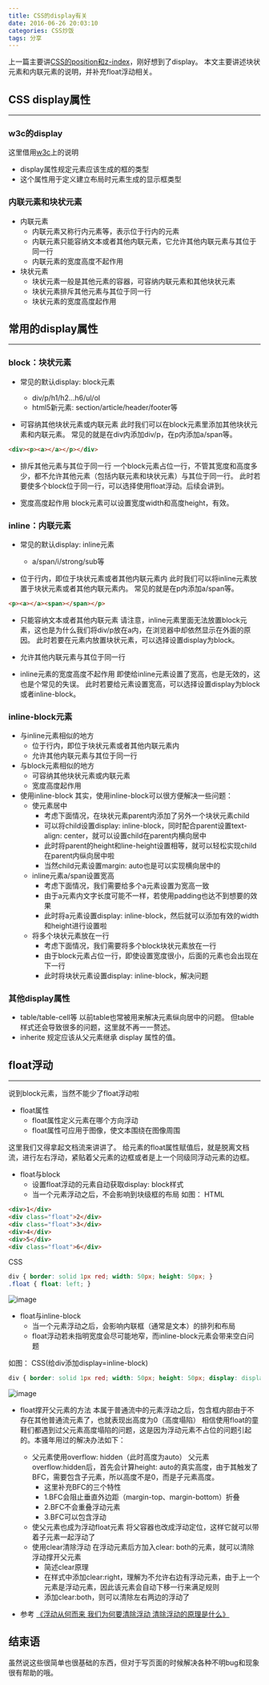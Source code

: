 ```yaml
---
title: CSS的display有关
date: 2016-06-26 20:03:10
categories: CSS炒饭
tags: 分享
---
```

上一篇主要讲[CSS的position和z-index](https://godbasin.github.io/2016/06/25/about-position/)，刚好想到了display。
本文主要讲述块状元素和内联元素的说明，并补充float浮动相关。
<!--more-->
## CSS display属性
-----
### w3c的display
这里借用[w3c](http://www.w3school.com.cn/cssref/pr_class_display.asp)上的说明
- display属性规定元素应该生成的框的类型
- 这个属性用于定义建立布局时元素生成的显示框类型

### 内联元素和块状元素
- 内联元素
  - 内联元素又称行内元素等，表示位于行内的元素
  - 内联元素只能容纳文本或者其他内联元素，它允许其他内联元素与其位于同一行
  - 内联元素的宽度高度不起作用
- 块状元素
  - 块状元素一般是其他元素的容器，可容纳内联元素和其他块状元素
  - 块状元素排斥其他元素与其位于同一行
  - 块状元素的宽度高度起作用

## 常用的display属性
-----
### block：块状元素
- 常见的默认display: block元素
  - div/p/h1/h2...h6/ul/ol
  - html5新元素: section/article/header/footer等

- 可容纳其他块状元素或内联元素
此时我们可以在block元素里添加其他块状元素和内联元素。
常见的就是在div内添加div/p，在p内添加a/span等。
``` html
<div><p><a></a></p></div>
```

- 排斥其他元素与其位于同一行
一个block元素占位一行，不管其宽度和高度多少，都不允许其他元素（包括内联元素和块状元素）与其位于同一行。
此时若要使多个block位于同一行，可以选择使用float浮动。后续会讲到。

- 宽度高度起作用
block元素可以设置宽度width和高度height，有效。

### inline：内联元素
- 常见的默认display: inline元素
  - a/span/i/strong/sub等

- 位于行内，即位于块状元素或者其他内联元素内
此时我们可以将inline元素放置于块状元素或者其他内联元素内。
常见的就是在p内添加a/span等。
``` html
<p><a></a><span></span></p>
```

- 只能容纳文本或者其他内联元素
请注意，inline元素里面无法放置block元素，这也是为什么我们将div/p放在a内，在浏览器中却依然显示在外面的原因。
此时若要在元素内放置块状元素，可以选择设置display为block。

- 允许其他内联元素与其位于同一行

- inline元素的宽度高度不起作用
即使给inline元素设置了宽高，也是无效的，这也是个常见的失误。
此时若要给元素设置宽高，可以选择设置display为block或者inline-block。

### inline-block元素
- 与inline元素相似的地方
  - 位于行内，即位于块状元素或者其他内联元素内
  - 允许其他内联元素与其位于同一行
- 与block元素相似的地方
  - 可容纳其他块状元素或内联元素
  - 宽度高度起作用
- 使用inline-block
其实，使用inline-block可以很方便解决一些问题：
  - 使元素居中
    - 考虑下面情况，在块状元素parent内添加了另外一个块状元素child
    - 可以将child设置display: inline-block，同时配合parent设置text-align: center，就可以设置child在parent内横向居中
    - 此时将parent的height和line-height设置相等，就可以轻松实现child在parent内纵向居中啦
    - 当然child元素设置margin: auto也是可以实现横向居中的
  - inline元素a/span设置宽高
    - 考虑下面情况，我们需要给多个a元素设置为宽高一致
    - 由于a元素内文字长度可能不一样，若使用padding也达不到想要的效果
    - 此时将a元素设置display: inline-block，然后就可以添加有效的width和height进行设置啦
  - 将多个块状元素放在一行
    - 考虑下面情况，我们需要将多个block块状元素放在一行
    - 由于block元素占位一行，即使设置宽度很小，后面的元素也会出现在下一行
    - 此时将块状元素设置display: inline-block，解决问题

### 其他display属性
- table/table-cell等
以前table也常被用来解决元素纵向居中的问题。
但table样式还会导致很多的问题，这里就不再一一赘述。
- inherite
规定应该从父元素继承 display 属性的值。

## float浮动
-----
说到block元素，当然不能少了float浮动啦
- float属性
  - float属性定义元素在哪个方向浮动
  - float属性可应用于图像，使文本围绕在图像周围

这里我们又得拿起文档流来讲讲了。
给元素的float属性赋值后，就是脱离文档流，进行左右浮动，紧贴着父元素的边框或者是上一个同级同浮动元素的边框。

- float与block
  - 设置float浮动的元素自动获取display: block样式
  - 当一个元素浮动之后，不会影响到块级框的布局
如图：
HTML
``` html
<div>1</div>
<div class="float">2</div>
<div class="float">3</div>
<div>4</div>
<div>5</div>
<div class="float">6</div>
```
CSS
``` css
div { border: solid 1px red; width: 50px; height: 50px; } 
.float { float: left; }
```
![image](http://o905ne85q.bkt.clouddn.com/KSQKV%7D%253L%25Z6XE_C4FWXCRI.png)

- float与inline-block
  - 当一个元素浮动之后，会影响内联框（通常是文本）的排列和布局
  - float浮动若未指明宽度会尽可能地窄，而inline-block元素会带来空白问题

如图：
CSS(给div添加display=inline-block)
``` css
div { border: solid 1px red; width: 50px; height: 50px; display: display: inline-block;} 
```
![image](http://o905ne85q.bkt.clouddn.com/O1%297R8%7BZ%7DAH%25C0F%28U%25M%7D8XX.png)

- float撑开父元素的方法
本属于普通流中的元素浮动之后，包含框内部由于不存在其他普通流元素了，也就表现出高度为0（高度塌陷）
相信使用float的童鞋们都遇到过父元素高度塌陷的问题，这是因为浮动元素不占位的问题引起的。本骚年用过的解决办法如下：
  - 父元素使用overflow: hidden（此时高度为auto）
  父元素overflow:hidden后，首先会计算height: auto的真实高度，由于其触发了BFC，需要包含子元素，所以高度不是0，而是子元素高度。
    - 这里补充BFC的三个特性
    - 1.BFC会阻止垂直外边距（margin-top、margin-bottom）折叠
    - 2.BFC不会重叠浮动元素
    - 3.BFC可以包含浮动
  - 使父元素也成为浮动float元素
  将父容器也改成浮动定位，这样它就可以带着子元素一起浮动了
  - 使用clear清除浮动
  在浮动元素后方加入clear: both的元素，就可以清除浮动撑开父元素
    - 简述clear原理
    - 在样式中添加clear:right，理解为不允许右边有浮动元素，由于上一个元素是浮动元素，因此该元素会自动下移一行来满足规则
    - 添加clear:both，则可以清除左右两边的浮动了

- 参考
[《浮动从何而来 我们为何要清除浮动 清除浮动的原理是什么》](http://www.jb51.net/css/67471.html) 

## 结束语
虽然说这些很简单也很基础的东西，但对于写页面的时候解决各种不明bug和现象很有帮助的哦。